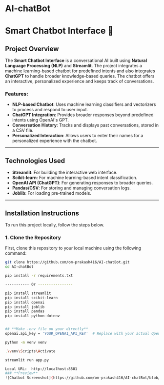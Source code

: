﻿# AI-chatBot
# **Smart Chatbot Interface** :robot:

## **Project Overview**

The **Smart Chatbot Interface** is a conversational AI built using **Natural Language Processing (NLP)** and **Streamlit**. The project integrates a machine learning-based chatbot for predefined intents and also integrates **ChatGPT** to handle broader knowledge-based queries. The chatbot offers an interactive, personalized experience and keeps track of conversations.

### **Features:**
- **NLP-based Chatbot**: Uses machine learning classifiers and vectorizers to process and respond to user input.
- **ChatGPT Integration**: Provides broader responses beyond predefined intents using OpenAI's GPT.
- **Conversation History**: Tracks and displays past conversations, stored in a CSV file.
- **Personalized Interaction**: Allows users to enter their names for a personalized experience with the chatbot.

---

## **Technologies Used**

- **Streamlit**: For building the interactive web interface.
- **Scikit-learn**: For machine learning-based intent classification.
- **OpenAI API (ChatGPT)**: For generating responses to broader queries.
- **Pandas/CSV**: For storing and managing conversation logs.
- **Joblib**: For loading pre-trained models.

---

## **Installation Instructions**

To run this project locally, follow the steps below.

### 1. **Clone the Repository**

First, clone this repository to your local machine using the following command:

```bash
git clone https://github.com/om-prakash416/AI-chatBot.git
cd AI-chatBot

pip install -r requirements.txt

----------- Or ----------------

pip install streamlit
pip install scikit-learn
pip install openai
pip install joblib
pip install pandas
pip install python-dotenv


## **Make .env file on your directly**
openai.api_key = 'YOUR_OPENAI_API_KEY'  # Replace with your actual OpenAI API key

python -m venv venv

.\venv\Scripts\Activate

streamlit run app.py

Local URL:  http://localhost:8501
### **Preview**
![Chatbot Screenshot](https://github.com/om-prakash416/AI-chatBot/blob/main/image.png)
